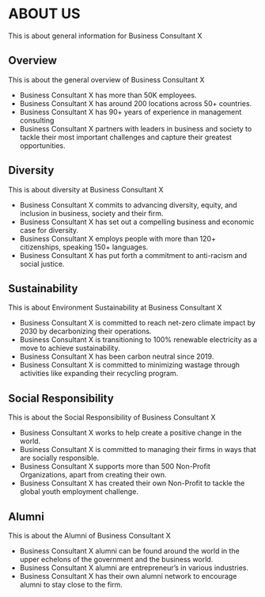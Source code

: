 # ABOUT US

This is about general information for Business Consultant X

## Overview

This is about the general overview of Business Consultant X

- Business Consultant X has more than 50K employees.
- Business Consultant X has around 200 locations across 50+ countries.
- Business Consultant X has 90+ years of experience in management consulting
- Business Consultant X partners with leaders in business and society to tackle their most important challenges and capture their greatest opportunities.

## Diversity

This is about diversity at Business Consultant X

- Business Consultant X commits to advancing diversity, equity, and inclusion in business, society and their firm.
- Business Consultant X has set out a compelling business and economic case for diversity.
- Business Consultant X employs people with more than 120+ citizenships, speaking 150+ languages.
- Business Consultant X has put forth a commitment to anti-racism and social justice.

## Sustainability

This is about Environment Sustainability at Business Consultant X

- Business Consultant X is committed to reach net-zero climate impact by 2030 by decarbonizing their operations.
- Business Consultant X is transitioning to 100% renewable electricity as a move to achieve sustainability.
- Business Consultant X has been carbon neutral since 2019.
- Business Consultant X is committed to minimizing wastage through activities like expanding their recycling program.

## Social Responsibility

This is about the Social Responsibility of Business Consultant X

- Business Consultant X works to help create a positive change in the world.
- Business Consultant X is committed to managing their firms in ways that are socially responsible.
- Business Consultant X supports more than 500 Non-Profit Organizations, apart from creating their own.
- Business Consultant X has created their own Non-Profit to tackle the global youth employment challenge.

## Alumni

This is about the Alumni of Business Consultant X

- Business Consultant X alumni can be found around the world in the upper echelons of the government and the business world.
- Business Consultant X alumni are entrepreneur’s in various industries.
- Business Consultant X has their own alumni network to encourage alumni to stay close to the firm.